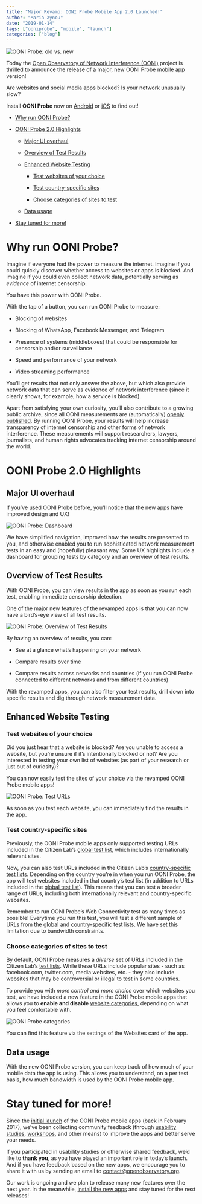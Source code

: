 ```yaml
---
title: "Major Revamp: OONI Probe Mobile App 2.0 Launched!"
author: "Maria Xynou"
date: "2019-01-14"
tags: ["ooniprobe", "mobile", "launch"]
categories: ["blog"]
---
```


![OONI Probe: old vs. new](/post/revamped-ooni-probe-mobile-app/old-vs-new-app.png)

Today the [Open Observatory of Network Interference (OONI)](https://ooni.torproject.org/) project is thrilled to announce
the release of a major, new OONI Probe mobile app version!

Are websites and social media apps blocked? Is your network unusually
slow?

Install **OONI Probe** now on
[Android](https://play.google.com/store/apps/details?id=org.openobservatory.ooniprobe)
or [iOS](https://itunes.apple.com/us/app/id1199566366) to find
out!

* [Why run OONI Probe?](#why-run-ooni-probe)

* [OONI Probe 2.0 Highlights](#ooni-probe-20-highlights)

	* [Major UI overhaul](#major-ui-overhaul)

	* [Overview of Test Results](#overview-of-test-results)

	* [Enhanced Website Testing](#enhanced-website-testing)

		* [Test websites of your choice](#test-websites-of-your-choice)

		* [Test country-specific sites](#test-country-specific-sites)

		* [Choose categories of sites to test](#choose-categories-of-sites-to-test)

	* [Data usage](#data-usage)

* [Stay tuned for more!](#stay-tuned-for-more)

# Why run OONI Probe?

Imagine if everyone had the power to measure the internet. Imagine if
you could quickly discover whether access to websites or apps is
blocked. And imagine if you could even collect network data, potentially
serving as *evidence* of internet censorship.

You have this power with OONI Probe.

With the tap of a button, you can run OONI Probe to measure:

* Blocking of websites

* Blocking of WhatsApp, Facebook Messenger, and Telegram

* Presence of systems (middleboxes) that could be responsible for
censorship and/or surveillance

* Speed and performance of your network

* Video streaming performance

You’ll get results that not only answer the above, but which also
provide network data that can serve as evidence of network interference
(since it clearly shows, for example, how a service is blocked).

Apart from satisfying your own curiosity, you’ll also contribute to a
growing public archive, since all OONI measurements are (automatically)
[openly published](https://ooni.torproject.org/data/). By running OONI
Probe, your results will help increase transparency of internet
censorship and other forms of network interference. These measurements
will support researchers, lawyers, journalists, and human rights
advocates tracking internet censorship around the world.

# OONI Probe 2.0 Highlights

## Major UI overhaul

If you’ve used OONI Probe before, you’ll notice that the new apps have
improved design and UX!

![OONI Probe: Dashboard](/post/revamped-ooni-probe-mobile-app/dashboard.png)

We have simplified navigation, improved how the results are presented to
you, and otherwise enabled you to run sophisticated network measurement
tests in an easy and (hopefully) pleasant way. Some UX highlights
include a dashboard for grouping tests by category and an overview of
test results.

## Overview of Test Results

With OONI Probe, you can view results in the app as soon as you run each
test, enabling immediate censorship detection.

One of the major new features of the revamped apps is that you can now
have a bird’s-eye view of all test results.

![OONI Probe: Overview of Test Results](/post/revamped-ooni-probe-mobile-app/test-results.png)

By having an overview of results, you can:

* See at a glance what’s happening on your network

* Compare results over time

* Compare results across networks and countries (if you run OONI Probe
connected to different networks and from different countries)

With the revamped apps, you can also filter your test results, drill
down into specific results and dig through network measurement data.

## Enhanced Website Testing

### Test websites of your choice

Did you just hear that a website is blocked? Are you unable to access a
website, but you’re unsure if it’s intentionally blocked or not? Are you
interested in testing your own list of websites (as part of your
research or just out of curiosity)?

You can now easily test the sites of your choice via the revamped OONI
Probe mobile apps!

![OONI Probe: Test URLs](/post/revamped-ooni-probe-mobile-app/test-websites.png)

As soon as you test each website, you can immediately find the results
in the app.

### Test country-specific sites

Previously, the OONI Probe mobile apps only supported testing URLs
included in the Citizen Lab’s [global test list](https://github.com/citizenlab/test-lists/blob/master/lists/global.csv),
which includes internationally relevant sites.

Now, you can also test URLs included in the Citizen Lab’s
[country-specific test lists](https://github.com/citizenlab/test-lists/tree/master/lists).
Depending on the country you’re in when you run OONI Probe, the app will
test websites included in that country’s test list (in addition to URLs
included in the [global test list](https://github.com/citizenlab/test-lists/blob/master/lists/global.csv)).
This means that you can test a broader range of URLs, including both
internationally relevant and country-specific websites.

Remember to run OONI Probe’s Web Connectivity test as many times as
possible! Everytime you run this test, you will test a different sample
of URLs from the
[global](https://github.com/citizenlab/test-lists/blob/master/lists/global.csv)
and
[country-specific](https://github.com/citizenlab/test-lists/tree/master/lists)
test lists. We have set this limitation due to bandwidth constraints.

### Choose categories of sites to test

By default, OONI Probe measures a *diverse* set of URLs included in the
Citizen Lab’s [test lists](https://github.com/citizenlab/test-lists/tree/master/lists).
While these URLs include popular sites - such as facebook.com,
twitter.com, media websites, etc. - they also include websites that may
be controversial or illegal to test in some countries.

To provide you with *more control and more choice* over which websites
you test, we have included a new feature in the OONI Probe mobile apps
that allows you to **enable and disable** [website categories](https://github.com/citizenlab/test-lists/blob/master/lists/00-LEGEND-new_category_codes.csv),
depending on what you feel comfortable with.

![OONI Probe categories](/post/revamped-ooni-probe-mobile-app/web-categories.jpg)

You can find this feature via the settings of the Websites card of the
app.

## Data usage

With the new OONI Probe version, you can keep track of how much of your
mobile data the app is using. This allows you to understand, on a per
test basis, how much bandwidth is used by the OONI Probe mobile app.

# Stay tuned for more!

Since the [initial launch](https://ooni.torproject.org/post/ooni-mobile-app/) of the OONI
Probe mobile apps (back in February 2017), we’ve been collecting
community feedback (through [usability studies](https://ooni.torproject.org/post/ooniprobe-ux-survey-and-interviews/),
[workshops](https://ooni.torproject.org/post/ooni-in-africa-india-europe-conferences/),
and other means) to improve the apps and better serve your needs.

If you participated in usability studies or otherwise shared feedback,
we’d like to **thank you**, as you have played an important role in
today’s launch. And if you have feedback based on the new apps, we
encourage you to share it with us by sending an email to
[contact@openobservatory.org](mailto:contact@openobservatory.org).

Our work is ongoing and we plan to release many new features over the
next year. In the meanwhile, [install the new apps](https://ooni.torproject.org/install/) and stay tuned for the
next releases!
